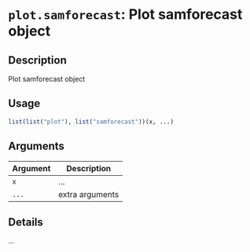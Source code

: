 # `plot.samforecast`: Plot samforecast object

## Description


 Plot samforecast object


## Usage

```r
list(list("plot"), list("samforecast"))(x, ...)
```


## Arguments

Argument      |Description
------------- |----------------
```x```     |     ...
```...```     |     extra arguments

## Details


 ...


